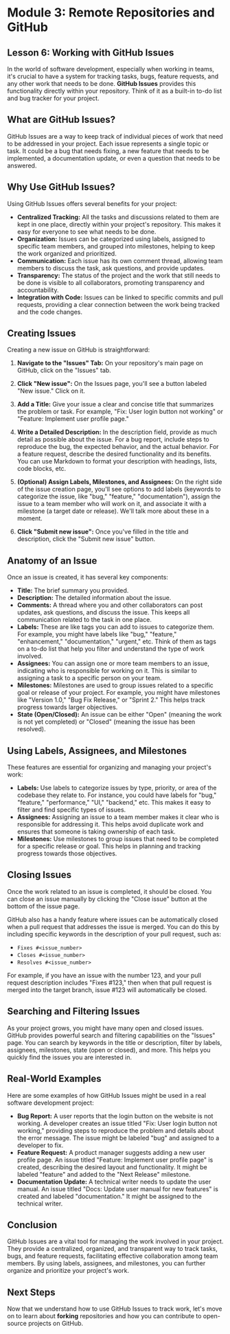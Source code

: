 # Module 3: Remote Repositories and GitHub

## Lesson 6: Working with GitHub Issues

In the world of software development, especially when working in teams, it's crucial to have a system for tracking tasks, bugs, feature requests, and any other work that needs to be done. **GitHub Issues** provides this functionality directly within your repository. Think of it as a built-in to-do list and bug tracker for your project.

## What are GitHub Issues?

GitHub Issues are a way to keep track of individual pieces of work that need to be addressed in your project. Each issue represents a single topic or task. It could be a bug that needs fixing, a new feature that needs to be implemented, a documentation update, or even a question that needs to be answered.

## Why Use GitHub Issues?

Using GitHub Issues offers several benefits for your project:

- **Centralized Tracking:** All the tasks and discussions related to them are kept in one place, directly within your project's repository. This makes it easy for everyone to see what needs to be done.
- **Organization:** Issues can be categorized using labels, assigned to specific team members, and grouped into milestones, helping to keep the work organized and prioritized.
- **Communication:** Each issue has its own comment thread, allowing team members to discuss the task, ask questions, and provide updates.
- **Transparency:** The status of the project and the work that still needs to be done is visible to all collaborators, promoting transparency and accountability.
- **Integration with Code:** Issues can be linked to specific commits and pull requests, providing a clear connection between the work being tracked and the code changes.

## Creating Issues

Creating a new issue on GitHub is straightforward:

1.  **Navigate to the "Issues" Tab:** On your repository's main page on GitHub, click on the "Issues" tab.

2.  **Click "New issue":** On the Issues page, you'll see a button labeled "New issue." Click on it.

3.  **Add a Title:** Give your issue a clear and concise title that summarizes the problem or task. For example, "Fix: User login button not working" or "Feature: Implement user profile page."

4.  **Write a Detailed Description:** In the description field, provide as much detail as possible about the issue. For a bug report, include steps to reproduce the bug, the expected behavior, and the actual behavior. For a feature request, describe the desired functionality and its benefits. You can use Markdown to format your description with headings, lists, code blocks, etc.

5.  **(Optional) Assign Labels, Milestones, and Assignees:** On the right side of the issue creation page, you'll see options to add labels (keywords to categorize the issue, like "bug," "feature," "documentation"), assign the issue to a team member who will work on it, and associate it with a milestone (a target date or release). We'll talk more about these in a moment.

6.  **Click "Submit new issue":** Once you've filled in the title and description, click the "Submit new issue" button.

## Anatomy of an Issue

Once an issue is created, it has several key components:

- **Title:** The brief summary you provided.
- **Description:** The detailed information about the issue.
- **Comments:** A thread where you and other collaborators can post updates, ask questions, and discuss the issue. This keeps all communication related to the task in one place.
- **Labels:** These are like tags you can add to issues to categorize them. For example, you might have labels like "bug," "feature," "enhancement," "documentation," "urgent," etc. Think of them as tags on a to-do list that help you filter and understand the type of work involved.
- **Assignees:** You can assign one or more team members to an issue, indicating who is responsible for working on it. This is similar to assigning a task to a specific person on your team.
- **Milestones:** Milestones are used to group issues related to a specific goal or release of your project. For example, you might have milestones like "Version 1.0," "Bug Fix Release," or "Sprint 2." This helps track progress towards larger objectives.
- **State (Open/Closed):** An issue can be either "Open" (meaning the work is not yet completed) or "Closed" (meaning the issue has been resolved).

## Using Labels, Assignees, and Milestones

These features are essential for organizing and managing your project's work:

- **Labels:** Use labels to categorize issues by type, priority, or area of the codebase they relate to. For instance, you could have labels for "bug," "feature," "performance," "UI," "backend," etc. This makes it easy to filter and find specific types of issues.
- **Assignees:** Assigning an issue to a team member makes it clear who is responsible for addressing it. This helps avoid duplicate work and ensures that someone is taking ownership of each task.
- **Milestones:** Use milestones to group issues that need to be completed for a specific release or goal. This helps in planning and tracking progress towards those objectives.

## Closing Issues

Once the work related to an issue is completed, it should be closed. You can close an issue manually by clicking the "Close issue" button at the bottom of the issue page.

GitHub also has a handy feature where issues can be automatically closed when a pull request that addresses the issue is merged. You can do this by including specific keywords in the description of your pull request, such as:

- `Fixes #<issue_number>`
- `Closes #<issue_number>`
- `Resolves #<issue_number>`

For example, if you have an issue with the number 123, and your pull request description includes "Fixes #123," then when that pull request is merged into the target branch, issue #123 will automatically be closed.

## Searching and Filtering Issues

As your project grows, you might have many open and closed issues. GitHub provides powerful search and filtering capabilities on the "Issues" page. You can search by keywords in the title or description, filter by labels, assignees, milestones, state (open or closed), and more. This helps you quickly find the issues you are interested in.

## Real-World Examples

Here are some examples of how GitHub Issues might be used in a real software development project:

- **Bug Report:** A user reports that the login button on the website is not working. A developer creates an issue titled "Fix: User login button not working," providing steps to reproduce the problem and details about the error message. The issue might be labeled "bug" and assigned to a developer to fix.
- **Feature Request:** A product manager suggests adding a new user profile page. An issue titled "Feature: Implement user profile page" is created, describing the desired layout and functionality. It might be labeled "feature" and added to the "Next Release" milestone.
- **Documentation Update:** A technical writer needs to update the user manual. An issue titled "Docs: Update user manual for new features" is created and labeled "documentation." It might be assigned to the technical writer.

## Conclusion

GitHub Issues are a vital tool for managing the work involved in your project. They provide a centralized, organized, and transparent way to track tasks, bugs, and feature requests, facilitating effective collaboration among team members. By using labels, assignees, and milestones, you can further organize and prioritize your project's work.

## Next Steps

Now that we understand how to use GitHub Issues to track work, let's move on to learn about **forking** repositories and how you can contribute to open-source projects on GitHub.
